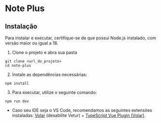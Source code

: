 # Note Plus

## Instalação
Para instalar e executar, certifique-se de que possui Node.js instalado, com versão maior ou igual a 18.
1. Clone o projeto e abra sua pasta
```
git clone <url_do_projeto>
cd note-plus
```
2. Instale as dependências necessárias:
```
npm install
```
3. Para executar, utilize o seguinte comando:
```
npm run dev
```
- Caso seu IDE seja o VS Code, recomendamos as seguintes extensões instaladas: [Volar](https://marketplace.visualstudio.com/items?itemName=Vue.volar) (desabilite Vetur) + [TypeScript Vue Plugin (Volar)](https://marketplace.visualstudio.com/items?itemName=Vue.vscode-typescript-vue-plugin).
